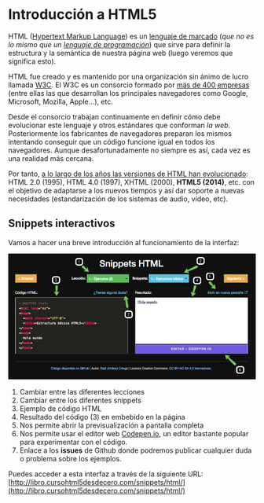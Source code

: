# Introducción a HTML5

HTML ([Hypertext Markup Language](http://www.w3.org/html/)) es un [lenguaje de marcado](https://es.wikipedia.org/wiki/Lenguaje_de_marcado) (*que no es lo mismo que un [lenguaje de programación](https://es.wikipedia.org/wiki/Lenguaje_de_programaci%C3%B3n)*) que sirve para definir la estructura y la semántica de nuestra página web (luego veremos que significa esto). 

HTML fue creado y es mantenido por una organización sin ánimo de lucro llamada [W3C](http://www.w3.org/). El W3C es un consorcio formado por [más de 400 empresas](http://www.w3.org/Consortium/Member/List) (entre ellas las que desarrollan los principales navegadores como Google, Microsoft, Mozilla, Apple...), etc. 

Desde el consorcio trabajan continuamente en definir cómo debe evolucionar este lenguaje y otros estándares que conforman *la web*. Posteriormente los fabricantes de navegadores preparan los mismos intentando conseguir que un código funcione igual en todos los navegadores. Aunque desafortunadamente no siempre es así, cada vez es una realidad más cercana.

Por tanto, [a lo largo de los años las versiones de HTML han evolucionado](https://en.wikipedia.org/wiki/HTML#HTML_versions_timeline): HTML 2.0 (1995), HTML 4.0 (1997), XHTML (2000), **HTML5 (2014)**, etc. con el objetivo de adaptarse a los nuevos tiempos y así dar soporte a nuevas necesidades (estandarización de los sistemas de audio, vídeo, etc).

## Snippets interactivos
Vamos a hacer una breve introducción al funcionamiento de la interfaz:

![Snippets HTML](../images/snippets_html.png)

1. Cambiar entre las diferentes lecciones
2. Cambiar entre los diferentes snippets
3. Ejemplo de código HTML
4. Resultado del código (3) en embebido en la página
5. Nos permite abrir la previsualización a pantalla completa
6. Nos permite usar el editor web [Codepen.io](http://codepen.io), un editor bastante popular para experimentar con el código.
7. Enlace a los **issues** de Github donde podremos publicar cualquier duda o problema sobre los ejemplos.


Puedes acceder a esta interfaz a través de la siguiente URL:
[http://libro.cursohtml5desdecero.com/snippets/html/](http://libro.cursohtml5desdecero.com/snippets/html/)
